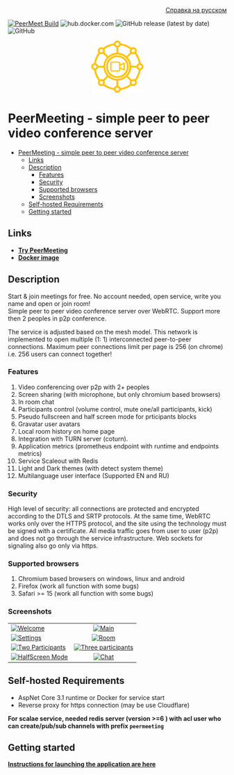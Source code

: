 <p align="right"><a href="https://github.com/AMEST/PeerMeeting/blob/master/README_RU.md">Справка на русском</a></p>

[![PeerMeet Build](https://github.com/AMEST/PeerMeeting/actions/workflows/main.yml/badge.svg)](https://github.com/AMEST/PeerMeeting/actions/workflows/main.yml)
![hub.docker.com](https://img.shields.io/docker/pulls/eluki/peer-meeting.svg)
![GitHub release (latest by date)](https://img.shields.io/github/v/release/amest/PeerMeeting)
![GitHub](https://img.shields.io/github/license/amest/PeerMeeting)

<p align="center">
  <a href="https://peer-meeting.nb-47.ml">
    <img alt="PeerMeetingIcon" src="https://github.com/AMEST/PeerMeeting/raw/master/src/PeerMeeting.Host/ClientApp/public/img/icons/android-chrome-512x512.png" width="120" />
  </a>
</p>

# PeerMeeting - simple peer to peer video conference server

- [PeerMeeting - simple peer to peer video conference server](#-peermeeting---simple-peer-to-peer-video-conference-server)
  - [Links](#links)
  - [Description](#description)
    - [Features](#features)
    - [Security](#security)
    - [Supported browsers](#supported-browsers)
    - [Screenshots](#screenshots)
  - [Self-hosted Requirements](#self-hosted-requirements)
  - [Getting started](#getting-started)

## Links
* **[Try PeerMeeting](https://peer-meeting.nb-47.ml)**  
* **[Docker image](https://hub.docker.com/r/eluki/peer-meeting)**

## Description

Start & join meetings for free. No account needed, open service, write you name and open or join room!  
Simple peer to peer video conference server over WebRTC. Support more then 2 peoples in p2p conference.  

The service is adjusted based on the mesh model. This network is implemented to open multiple (1: 1) interconnected peer-to-peer connections. Maximum peer connections limit per page is 256 (on chrome) i.e. 256 users can connect together!

### Features
1. Video conferencing over p2p with 2+ peoples
2. Screen sharing (with microphone, but only chromium based browsers)
3. In room chat
4. Participants control (volume control, mute one/all participants, kick)
5. Pseudo fullscreen and half screen mode for prticipants blocks
6. Gravatar user avatars
7. Local room history on home page
8. Integration with TURN server (coturn).
9. Application metrics (prometheus endpoint with runtime and endpoints metrics)
10. Service Scaleout with Redis
11. Light and Dark themes (with detect system theme)
12. Multilanguage user interface (Supported EN and RU)

### Security 
High level of security: all connections are protected and encrypted according to the DTLS and SRTP protocols. At the same time, WebRTC works only over the HTTPS protocol, and the site using the technology must be signed with a certificate.
All media traffic goes from user to user (p2p) and does not go through the service infrastructure.
Web sockets for signaling also go only via https.

### Supported browsers
1. Chromium based browsers on windows, linux and android
2. Firefox (work all function with some bugs)
3. Safari >= 15 (work all function with some bugs)

### Screenshots
|||
| ------------- |:-------------:|
| [![Welcome](https://i.postimg.cc/fL2cN337/2021-10-03-14-45-49-localhost-ad5e9a8cad54.png)](https://postimg.cc/62Z2VpfT) | [![Main](https://i.postimg.cc/nrmS0nCY/2021-05-29-19-36-48-peer-meeting-nb-47-dev-tk-6ef14df64714.png)](https://postimg.cc/JH1QhV3G) |
| [![Settings](https://i.postimg.cc/wTKG3RGW/2021-05-29-19-37-22-peer-meeting-nb-47-dev-tk-327dcb51e134.png)](https://postimg.cc/7bVVWhD7) | [![Room](https://i.postimg.cc/tJR2pQCP/2021-10-03-15-10-38-localhost-bf9185ef1da1.png)](https://postimg.cc/R68cLYtV) | 
| [![Two Participants](https://i.postimg.cc/FRVDMsmN/2021-10-03-15-04-54-localhost-3954f0a5e8b1.png)](https://postimg.cc/qhgsnrz5) | [![Three participants](https://i.postimg.cc/kG2xXn80/2021-10-03-14-44-01-localhost-c258612039cf.png)](https://postimg.cc/tnH1BGBk) |
| [![HalfScreen Mode](https://i.postimg.cc/KzvPw7Yv/2021-10-03-14-38-04-localhost-e5f6d0ec1120.png)](https://postimg.cc/ts1NJz6t)|[![Chat](https://i.postimg.cc/cCDTJ9rz/2021-10-03-15-07-16-localhost-3561a7fb305b.png)](https://postimg.cc/T5Dn7cjj)|

## Self-hosted Requirements
* AspNet Core 3.1 runtime or Docker for service start
* Reverse proxy for https connection (may be use Cloudflare)

**For scalae service, needed redis server (version >=6 ) with acl user who can create/pub/sub channels with prefix `peermeeting`**

## Getting started
[**Instructions for launching the application are here**](docs/README.md)
